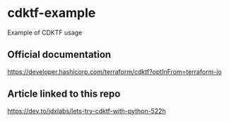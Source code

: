 # cdktf-example
Example of CDKTF usage

## Official documentation
https://developer.hashicorp.com/terraform/cdktf?optInFrom=terraform-io

## Article linked to this repo
https://dev.to/jdxlabs/lets-try-cdktf-with-python-522h
